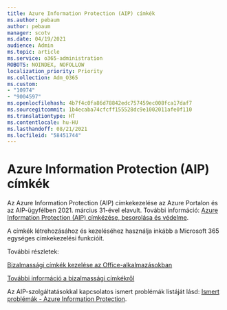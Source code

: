 ```yaml
---
title: Azure Information Protection (AIP) címkék
ms.author: pebaum
author: pebaum
manager: scotv
ms.date: 04/19/2021
audience: Admin
ms.topic: article
ms.service: o365-administration
ROBOTS: NOINDEX, NOFOLLOW
localization_priority: Priority
ms.collection: Adm_O365
ms.custom:
- "10974"
- "9004597"
ms.openlocfilehash: 4b7f4c0fa86d78842edc757459ec008fca17daf7
ms.sourcegitcommit: 1b4ecaba74cfcff155528dc9e1002011afe0f110
ms.translationtype: HT
ms.contentlocale: hu-HU
ms.lasthandoff: 08/21/2021
ms.locfileid: "58451744"
---
```

# <a name="azure-information-protection-aip-labels"></a>Azure Information Protection (AIP) címkék

Az Azure Information Protection (AIP) címkekezelése az Azure Portalon és az AIP-ügyfélben 2021. március 31-ével elavult. További információ: [Azure Information Protection (AIP) címkézése, besorolása és védelme](https://docs.microsoft.com/azure/information-protection/aip-classification-and-protection).

A címkék létrehozásához és kezeléséhez használja inkább a Microsoft 365 egységes címkekezelési funkcióit. 

További részletek:

[Bizalmassági címkék kezelése az Office-alkalmazásokban](https://docs.microsoft.com/microsoft-365/compliance/sensitivity-labels-office-apps)

[További információ a bizalmassági címkékről](https://docs.microsoft.com/microsoft-365/compliance/sensitivity-labels)

Az AIP-szolgáltatásokkal kapcsolatos ismert problémák listáját lásd: [Ismert problémák - Azure Information Protection](https://docs.microsoft.com/azure/information-protection/known-issues).